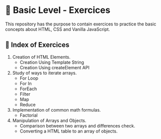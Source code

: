 <h1 align = "justify">🥇 Basic Level - Exercices</h1>
<span>This repository has the purpose to contain exercices to practice the basic concepts about HTML, CSS and Vanilla JavaScript.</span>

## 🏅 Index of Exercices
<ol>
    <li>Creation of HTML Elements.
        <ul>
            <li>Creation Using Template String</li>
            <li>Creation Using createElement API</li>
        </ul>
    </li>
    <li>Study of ways to iterate arrays.
        <ul>
            <li>For Loop</li>
            <li>For In</li>
            <li>ForEach</li>
            <li>Filter</li>
            <li>Map</li>
            <li>Reduce</li>
        </ul>
    </li>
    <li>Implementation of common math formulas.
        <ul>
            <li>Factorial</li>
        </ul>
    </li>
    <li>Manipulation of Arrays and Objects.
        <ul>
            <li>Comparison between two arrays and differences check.</li>
            <li>Converting a HTML table to an array of objects.</li>
        </ul>
    </li>
</ol>

